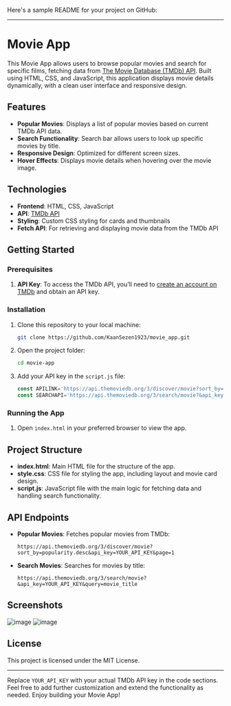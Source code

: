 Here's a sample README for your project on GitHub:

---

# Movie App

This Movie App allows users to browse popular movies and search for specific films, fetching data from [The Movie Database (TMDb) API](https://www.themoviedb.org/documentation/api). Built using HTML, CSS, and JavaScript, this application displays movie details dynamically, with a clean user interface and responsive design.

## Features

- **Popular Movies**: Displays a list of popular movies based on current TMDb API data.
- **Search Functionality**: Search bar allows users to look up specific movies by title.
- **Responsive Design**: Optimized for different screen sizes.
- **Hover Effects**: Displays movie details when hovering over the movie image.

## Technologies

- **Frontend**: HTML, CSS, JavaScript
- **API**: [TMDb API](https://developers.themoviedb.org/3/getting-started/introduction)
- **Styling**: Custom CSS styling for cards and thumbnails
- **Fetch API**: For retrieving and displaying movie data from the TMDb API

## Getting Started

### Prerequisites

1. **API Key**: To access the TMDb API, you’ll need to [create an account on TMDb](https://www.themoviedb.org/signup) and obtain an API key.

### Installation

1. Clone this repository to your local machine:
   ```bash
   git clone https://github.com/KaanSezen1923/movie_app.git
   ```
2. Open the project folder:
   ```bash
   cd movie-app
   ```

3. Add your API key in the `script.js` file:
   ```javascript
   const APILINK='https://api.themoviedb.org/3/discover/movie?sort_by=popularity.desc&api_key=YOUR_API_KEY&page=1';
   const SEARCHAPI='https://api.themoviedb.org/3/search/movie?&api_key=YOUR_API_KEY&query=';
   ```

### Running the App

1. Open `index.html` in your preferred browser to view the app.

## Project Structure

- **index.html**: Main HTML file for the structure of the app.
- **style.css**: CSS file for styling the app, including layout and movie card design.
- **script.js**: JavaScript file with the main logic for fetching data and handling search functionality.

## API Endpoints

- **Popular Movies**: Fetches popular movies from TMDb:
  ```plaintext
  https://api.themoviedb.org/3/discover/movie?sort_by=popularity.desc&api_key=YOUR_API_KEY&page=1
  ```
- **Search Movies**: Searches for movies by title:
  ```plaintext
  https://api.themoviedb.org/3/search/movie?&api_key=YOUR_API_KEY&query=movie_title
  ```

## Screenshots

![image](https://github.com/user-attachments/assets/d8cf8238-82f8-4209-bcf3-f96e6325e471)
![image](https://github.com/user-attachments/assets/608356e8-01c5-4e17-adae-3b599d65f164)


## License

This project is licensed under the MIT License.

---

Replace `YOUR_API_KEY` with your actual TMDb API key in the code sections. Feel free to add further customization and extend the functionality as needed. Enjoy building your Movie App!
